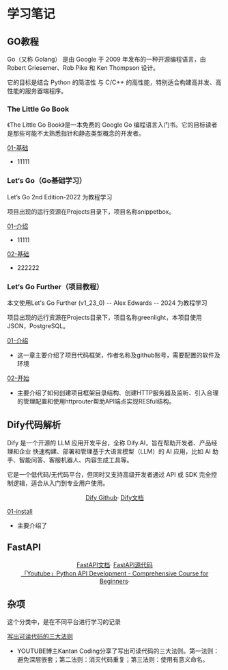 # 学习笔记

## GO教程
Go（又称 Golang） 是由 Google 于 2009 年发布的一种开源编程语言，由 Robert Griesemer、Rob Pike 和 Ken Thompson 设计。

它的目标是结合 Python 的简洁性 与 C/C++ 的高性能，特别适合构建高并发、高性能的服务器端程序。

### The Little Go Book
《The Little Go Book》是一本免费的 Google Go 编程语言入门书。它的目标读者是那些可能不太熟悉指针和静态类型概念的开发者。

[01-基础](/docs/LittleGo/TheBasics.md)
- 11111


### Let‘s Go（Go基础学习）
Let’s Go 2nd Edition-2022 为教程学习

项目出现的运行资源在Projects目录下，项目名称snippetbox。

[01-介绍](/docs/Let'sGo/Introduction.md)
- 11111


[02-基础](/docs/Let'sGo/Foundations.md)
- 222222

### Let‘s Go Further（项目教程）

本文使用Let's Go Further (v1_23_0) -- Alex Edwards -- 2024 为教程学习

项目出现的运行资源在Projects目录下，项目名称greenlight，本项目使用JSON，PostgreSQL。

[01-介绍](/docs/Let‘sGoFurther/introduction.md)
- 这一章主要介绍了项目代码框架，作者名称及github账号，需要配置的软件及环境

[02-开始](/docs/Let‘sGoFurther/GetStarted.md)
- 主要介绍了如何创建项目框架目录结构、创建HTTP服务器及监听、引入合理的管理配置和使用httprouter帮助API端点实现RESful结构。

## Dify代码解析

Dify 是一个开源的 LLM 应用开发平台，全称 Dify.AI，旨在帮助开发者、产品经理和企业 快速构建、部署和管理基于大语言模型（LLM）的 AI 应用，比如 AI 助手、智能问答、客服机器人、内容生成工具等。

它是一个低代码/无代码平台，但同时又支持高级开发者通过 API 或 SDK 完全控制逻辑，适合从入门到专业用户使用。

<div align="center">
    <a href="https://github.com/langgenius/dify">Dify Github</a>·
    <a href="https://docs.dify.ai">Dify文档</a> 
</div>


[01-install](/docs/Dify/install.md)
- 主要介绍了

## FastAPI
<div align="center">
    <a href="https://fastapi.tiangolo.com/">FastAPI文档</a>·
    <a href="https://github.com/fastapi/fastapi">FastAPI源代码</a> 
</div>
<div align="center">
    <a href="https://www.youtube.com/watch?v=0sOvCWFmrtA">「Youtube」Python API Development - Comprehensive Course for Beginners</a>·
</div>




## 杂项

这个分类中，是在不同平台进行学习的记录

[写出可读代码的三大法则](/docs/Other/WritingReadableCode.md)
- YOUTUBE博主Kantan Coding分享了写出可读代码的三大法则。第一法则：避免深层嵌套；第二法则：消灭代码重复；第三法则：使用有意义命名。




